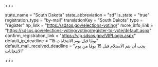+++

state_name = "South Dakota"
state_abbreviation = "sd"
is_state = "true"
registration_type = "by-mail"
translationKey = "South Dakota"
type = "register"
hp_link = "https://sdsos.gov/elections-voting/"
more_info_link = "https://sdsos.gov/elections-voting/voting/register-to-vote/default.aspx"
confirm_registration_link = "https://vip.sdsos.gov/VIPLogin.aspx"
default_ip_deadline = "15 يومًا قبل يوم الانتخابات"
default_mail_received_deadline = "يجب أن يتم الاستلام قبل 15 يومًا من يوم الانتخابات"

+++